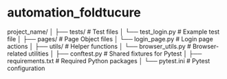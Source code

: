 # automation_foldtucure
 
project_name/
│
├── tests/               # Test files
│   └── test_login.py    # Example test file
│
├── pages/               # Page Object files
│   └── login_page.py    # Login page actions
│
├── utils/               # Helper functions
│   └── browser_utils.py # Browser-related utilities
│
├── conftest.py          # Shared fixtures for Pytest
│
├── requirements.txt     # Required Python packages
│
└── pytest.ini           # Pytest configuration
